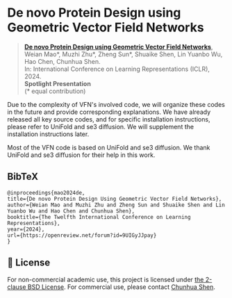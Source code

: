 # De novo Protein Design using Geometric Vector Field Networks

> [**De novo Protein Design using Geometric Vector Field Networks**](https://arxiv.org/pdf/2310.11802),            
> Weian Mao\*, Muzhi Zhu\*, Zheng Sun\*, Shuaike Shen, Lin Yuanbo Wu, Hao Chen, Chunhua Shen.  
> In: International Conference on Learning Representations (ICLR), 2024.  
> **Spotlight Presentation**   
> (\* equal contribution)  

Due to the complexity of VFN's involved code, we will organize these codes in the future and provide corresponding explanations. We have already released all key source codes, and for specific installation instructions, please refer to UniFold and se3 diffusion. We will supplement the installation instructions later.

Most of the VFN code is based on UniFold and se3 diffusion. We thank UniFold and se3 diffusion for their help in this work.

## BibTeX
```
@inproceedings{mao2024de,
title={De novo Protein Design Using Geometric Vector Field Networks},
author={Weian Mao and Muzhi Zhu and Zheng Sun and Shuaike Shen and Lin Yuanbo Wu and Hao Chen and Chunhua Shen},
booktitle={The Twelfth International Conference on Learning Representations},
year={2024},
url={https://openreview.net/forum?id=9UIGyJJpay}
}
```

## 🎫 License
For non-commercial academic use, this project is licensed under [the 2-clause BSD License](https://opensource.org/license/bsd-2-clause). 
For commercial use, please contact [Chunhua Shen](mailto:chhshen@gmail.com).

